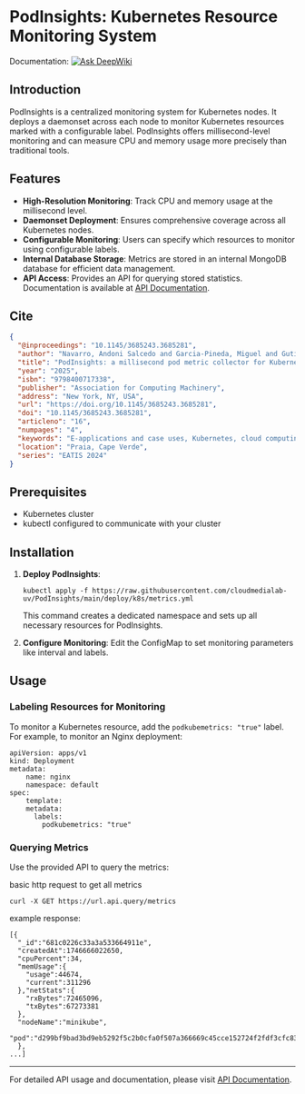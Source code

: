 PodInsights: Kubernetes Resource Monitoring System
==================================================
Documentation:
[![Ask DeepWiki](https://deepwiki.com/badge.svg)](https://deepwiki.com/cloudmedialab-uv/PodInsights)

Introduction
------------

PodInsights is a centralized monitoring system for Kubernetes nodes. It deploys a daemonset across each node to monitor Kubernetes resources marked with a configurable label. PodInsights offers millisecond-level monitoring and can measure CPU and memory usage more precisely than traditional tools.


Features
--------

*   **High-Resolution Monitoring**: Track CPU and memory usage at the millisecond level.
*   **Daemonset Deployment**: Ensures comprehensive coverage across all Kubernetes nodes.
*   **Configurable Monitoring**: Users can specify which resources to monitor using configurable labels.
*   **Internal Database Storage**: Metrics are stored in an internal MongoDB database for efficient data management.
*   **API Access**: Provides an API for querying stored statistics. Documentation is available at [API Documentation](https://github.com/cloudmedialab-uv/PodInsights/wiki/API-REFERENCE).

Cite
------------

```json
{
  "@inproceedings": "10.1145/3685243.3685281",
  "author": "Navarro, Andoni Salcedo and Garcia-Pineda, Miguel and Gutierrez-Aguado, Juan",
  "title": "PodInsights: a millisecond pod metric collector for Kubernetes",
  "year": "2025",
  "isbn": "9798400717338",
  "publisher": "Association for Computing Machinery",
  "address": "New York, NY, USA",
  "url": "https://doi.org/10.1145/3685243.3685281",
  "doi": "10.1145/3685243.3685281",
  "articleno": "16",
  "numpages": "4",
  "keywords": "E-applications and case uses, Kubernetes, cloud computing, monitoring",
  "location": "Praia, Cape Verde",
  "series": "EATIS 2024"
}
```


Prerequisites
-------------

*   Kubernetes cluster
*   kubectl configured to communicate with your cluster

Installation
------------

1.  **Deploy PodInsights**:
    
    ```kubectl apply -f https://raw.githubusercontent.com/cloudmedialab-uv/PodInsights/main/deploy/k8s/metrics.yml```
    
    This command creates a dedicated namespace and sets up all necessary resources for PodInsights.
    
2.  **Configure Monitoring**: Edit the ConfigMap to set monitoring parameters like interval and labels.
    

Usage
-----

### Labeling Resources for Monitoring

To monitor a Kubernetes resource, add the `podkubemetrics: "true"` label. For example, to monitor an Nginx deployment:


```
apiVersion: apps/v1 
kind: Deployment 
metadata:   
    name: nginx   
    namespace: default    
spec:
    template:
    metadata:
      labels:
        podkubemetrics: "true"
```

### Querying Metrics

Use the provided API to query the metrics:

basic http request to get all metrics

`curl -X GET https://url.api.query/metrics`

example response:

```
[{
  "_id":"681c0226c33a3a533664911e",
  "createdAt":1746666022650,
  "cpuPercent":34,
  "memUsage":{
    "usage":44674,
    "current":311296
  },"netStats":{
    "rxBytes":72465096,
    "txBytes":67273381
  },
  "nodeName":"minikube",
  "pod":"d299bf9bad3bd9eb5292f5c2b0cfa0f507a366669c45cce152724f2fdf3cfc83"
  },
...]
```

* * *

For detailed API usage and documentation, please visit [API Documentation](https://github.com/cloudmedialab-uv/PodInsights/wiki/API-REFERENCE).
